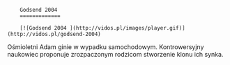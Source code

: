 
        Godsend 2004 
        =============
        
        [![Godsend 2004 ](http://vidos.pl/images/player.gif)](http://vidos.pl/godsend-2004)
        
        
 Ośmioletni Adam ginie w wypadku samochodowym. Kontrowersyjny naukowiec proponuje zrozpaczonym rodzicom stworzenie klonu ich synka.
    